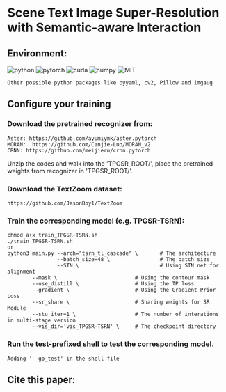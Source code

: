 # Scene Text Image Super-Resolution with Semantic-aware Interaction
## Environment:


![python](https://img.shields.io/badge/python-v3.7-green.svg?style=plastic)
![pytorch](https://img.shields.io/badge/pytorch-v1.2-green.svg?style=plastic)
![cuda](https://img.shields.io/badge/cuda-v9.1-green.svg?style=plastic)
![numpy](https://img.shields.io/badge/numpy-1.18-green.svg?style=plastic)
![MIT](https://img.shields.io/badge/license-MIT-blue)
```
Other possible python packages like pyyaml, cv2, Pillow and imgaug
```

## Configure your training
### Download the pretrained recognizer from: 

	Aster: https://github.com/ayumiymk/aster.pytorch  
	MORAN:  https://github.com/Canjie-Luo/MORAN_v2  
	CRNN: https://github.com/meijieru/crnn.pytorch

Unzip the codes and walk into the 'TPGSR_ROOT/', place the pretrained weights from recognizer in 'TPGSR_ROOT/'.

### Download the TextZoom dataset:

	https://github.com/JasonBoy1/TextZoom

### Train the corresponding model (e.g. TPGSR-TSRN):
```
chmod a+x train_TPGSR-TSRN.sh
./train_TPGSR-TSRN.sh
or
python3 main.py --arch="tsrn_tl_cascade" \       # The architecture
                --batch_size=48 \                # The batch size
                --STN \                          # Using STN net for alignment
		--mask \                         # Using the contour mask
		--use_distill \                  # Using the TP loss
		--gradient \                     # Using the Gradient Prior Loss
		--sr_share \                     # Sharing weights for SR Module
		--stu_iter=1 \                   # The number of interations in multi-stage version
		--vis_dir='vis_TPGSR-TSRN' \     # The checkpoint directory
```

### Run the test-prefixed shell to test the corresponding model.
```
Adding '--go_test' in the shell file
```
## Cite this paper:

	

